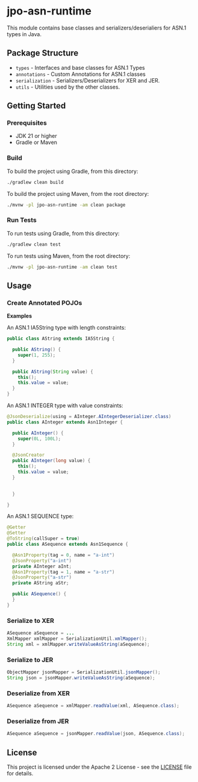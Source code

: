 # jpo-asn-runtime

This module contains base classes and serializers/deserialiers for ASN.1 types in Java.  

## Package Structure

* `types` - Interfaces and base classes for ASN.1 Types
* `annotations` - Custom Annotations for ASN.1 classes
* `serialization` - Serializers/Deserializers for XER and JER.
* `utils` - Utilities used by the other classes.

## Getting Started

### Prerequisites

* JDK 21 or higher
* Gradle or Maven

### Build

To build the project using Gradle, from this directory:

```bash
./gradlew clean build
```

To build the project using Maven, from the root directory:

```bash
./mvnw -pl jpo-asn-runtime -am clean package
```

### Run Tests

To run tests using Gradle, from this directory:

```bash
./gradlew clean test
```

To run tests using Maven, from the root directory:


```bash
./mvnw -pl jpo-asn-runtime -am clean test
```

## Usage

### Create Annotated POJOs

**Examples**

An ASN.1 IA5String type with length constraints:
```java
public class AString extends IA5String {

  public AString() {
    super(1, 255);
  }

  public AString(String value) {
    this();
    this.value = value;
  }
}
```

An ASN.1 INTEGER type with value constraints:
```java
@JsonDeserialize(using = AInteger.AIntegerDeserializer.class)
public class AInteger extends Asn1Integer {

  public AInteger() {
    super(0L, 100L);
  }

  @JsonCreator
  public AInteger(long value) {
    this();
    this.value = value;
  }

 
  }

}
```

An ASN.1 SEQUENCE type:
```java
@Getter
@Setter
@ToString(callSuper = true)
public class ASequence extends Asn1Sequence {

  @Asn1Property(tag = 0, name = "a-int")
  @JsonProperty("a-int")
  private AInteger aInt;
  @Asn1Property(tag = 1, name = "a-str")
  @JsonProperty("a-str")
  private AString aStr;

  public ASequence() {
  }
}
```


### Serialize to XER

```java
ASequence aSequence = ...
XmlMapper xmlMapper = SerializationUtil.xmlMapper();
String xml = xmlMapper.writeValueAsString(aSequence);
```

### Serialize to JER

```java
ObjectMapper jsonMapper = SerializationUtil.jsonMapper();
String json = jsonMapper.writeValueAsString(aSequence);
```

### Deserialize from XER

```java
ASequence aSequence = xmlMapper.readValue(xml, ASequence.class);
```

### Deserialize from JER

```java
ASequence aSequence = jsonMapper.readValue(json, ASequence.class);
```

## License

This project is licensed under the Apache 2 License - see the [LICENSE](../LICENSE) file for details.
